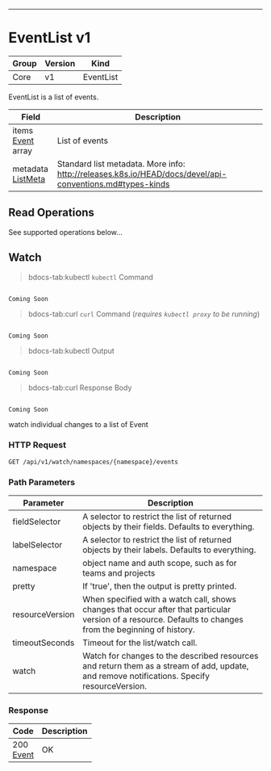 

-----------
# EventList v1



Group        | Version     | Kind
------------ | ---------- | -----------
Core | v1 | EventList







EventList is a list of events.



Field        | Description
------------ | -----------
items <br /> [Event](#event-v1) array | List of events
metadata <br /> [ListMeta](#listmeta-unversioned) | Standard list metadata. More info: http://releases.k8s.io/HEAD/docs/devel/api-conventions.md#types-kinds





## <strong>Read Operations</strong>

See supported operations below...

## Watch

>bdocs-tab:kubectl `kubectl` Command

```bdocs-tab:kubectl_shell

Coming Soon

```

>bdocs-tab:curl `curl` Command (*requires `kubectl proxy` to be running*)

```bdocs-tab:curl_shell

Coming Soon

```

>bdocs-tab:kubectl Output

```bdocs-tab:kubectl_json

Coming Soon

```
>bdocs-tab:curl Response Body

```bdocs-tab:curl_json

Coming Soon

```



watch individual changes to a list of Event

### HTTP Request

`GET /api/v1/watch/namespaces/{namespace}/events`

### Path Parameters

Parameter    | Description
------------ | -----------
fieldSelector <br />  | A selector to restrict the list of returned objects by their fields. Defaults to everything.
labelSelector <br />  | A selector to restrict the list of returned objects by their labels. Defaults to everything.
namespace <br />  | object name and auth scope, such as for teams and projects
pretty <br />  | If 'true', then the output is pretty printed.
resourceVersion <br />  | When specified with a watch call, shows changes that occur after that particular version of a resource. Defaults to changes from the beginning of history.
timeoutSeconds <br />  | Timeout for the list/watch call.
watch <br />  | Watch for changes to the described resources and return them as a stream of add, update, and remove notifications. Specify resourceVersion.


### Response

Code         | Description
------------ | -----------
200 <br /> [Event](#event-versioned) | OK




